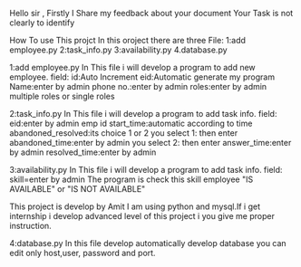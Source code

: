 Hello sir ,
Firstly I Share my feedback about your document
Your Task is not clearly to identify

How To use This projct
In this oroject there are three File:
        1:add employee.py
        2:task_info.py
        3:availability.py
        4.database.py
        
1:add employee.py
  In This file i will develop a program to add new employee.
    field:
        id:Auto Increment
        eid:Automatic generate my program
        Name:enter by admin
        phone no.:enter by admin
        roles:enter by admin multiple roles or single roles

2:task_info.py
  In This file i will develop a program to add task info.
    field:
        eid:enter by admin emp id
        start_time:automatic according to time
        abandoned_resolved:its choice 1 or 2
            you select 1:
                  then enter
                    abandoned_time:enter by admin
            you select 2:
                  then enter
                    answer_time:enter by admin
                    resolved_time:enter by admin

3:availability.py
  In This file i will develop a program to add task info.
    field:
        skill=enter by admin
  The program is check this skill employee "IS AVAILABLE" or "IS NOT AVAILABLE"

This project is develop by Amit 
I am using python and mysql.If i get internship i develop advanced level of this project i you give me proper instruction.

4:database.py
  In this file develop automatically develop database you can edit only host,user, password and port.
  
